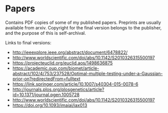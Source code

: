 # Papers

Contains PDF copies of some of my published papers. Preprints are usually available from arxiv. Copyright for the final version belongs to the publisher, and the purpose of this is self-archival. 

Links to final versions:

* http://ieeexplore.ieee.org/abstract/document/6478822/
* http://www.worldscientific.com/doi/abs/10.1142/S2010326315500197
* https://projecteuclid.org/euclid.aos/1498636875
* https://academic.oup.com/biomet/article-abstract/102/4/753/237528/Optimal-multiple-testing-under-a-Gaussian-prior-on?redirectedFrom=fulltext
* https://link.springer.com/article/10.1007/s40304-015-0078-6
* http://journals.plos.org/plosgenetics/article?id=10.1371/journal.pgen.1005728
* http://www.worldscientific.com/doi/abs/10.1142/S2010326315500197
* https://doi.org/10.1093/imaiai/iax013
